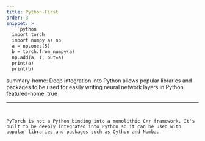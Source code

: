 ```yaml
---
title: Python-First
order: 3
snippet: >
  ```python
  import torch
  import numpy as np
  a = np.ones(5)
  b = torch.from_numpy(a)
  np.add(a, 1, out=a)
  print(a)
  print(b)
  ```

summary-home: Deep integration into Python allows popular libraries and packages to be used for easily writing neural network layers in Python.
featured-home: true

---
```


PyTorch is not a Python binding into a monolithic C++ framework. It's built to be deeply integrated into Python so it can be used with popular libraries and packages such as Cython and Numba.
